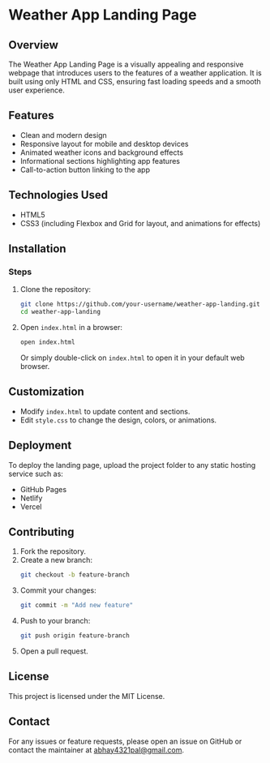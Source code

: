 # Weather App Landing Page

## Overview
The Weather App Landing Page is a visually appealing and responsive webpage that introduces users to the features of a weather application. It is built using only HTML and CSS, ensuring fast loading speeds and a smooth user experience.

## Features
- Clean and modern design
- Responsive layout for mobile and desktop devices
- Animated weather icons and background effects
- Informational sections highlighting app features
- Call-to-action button linking to the app

## Technologies Used
- HTML5
- CSS3 (including Flexbox and Grid for layout, and animations for effects)

## Installation
### Steps
1. Clone the repository:
   ```bash
   git clone https://github.com/your-username/weather-app-landing.git
   cd weather-app-landing
   ```
2. Open `index.html` in a browser:
   ```bash
   open index.html
   ```
   Or simply double-click on `index.html` to open it in your default web browser.

## Customization
- Modify `index.html` to update content and sections.
- Edit `style.css` to change the design, colors, or animations.

## Deployment
To deploy the landing page, upload the project folder to any static hosting service such as:
- GitHub Pages
- Netlify
- Vercel

## Contributing
1. Fork the repository.
2. Create a new branch:
   ```bash
   git checkout -b feature-branch
   ```
3. Commit your changes:
   ```bash
   git commit -m "Add new feature"
   ```
4. Push to your branch:
   ```bash
   git push origin feature-branch
   ```
5. Open a pull request.

## License
This project is licensed under the MIT License.

## Contact
For any issues or feature requests, please open an issue on GitHub or contact the maintainer at abhay4321pal@gmail.com.

